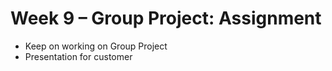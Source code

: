 # Week 9 – Group Project: Assignment

* Keep on working on Group Project
* Presentation for customer
